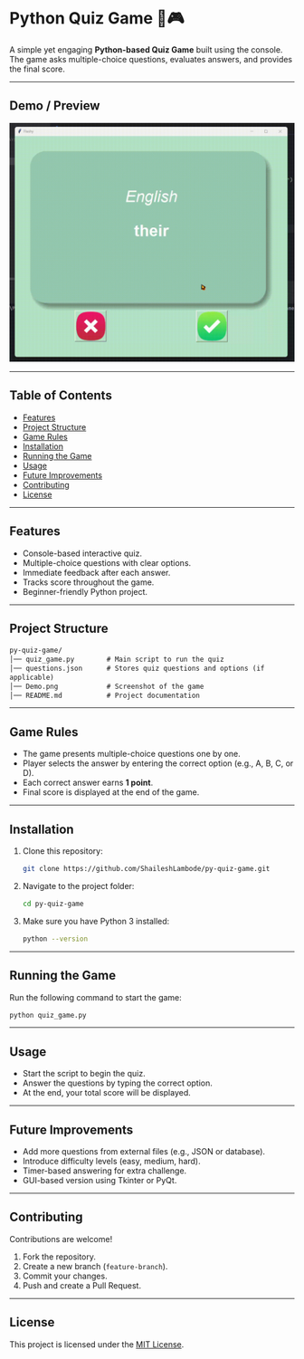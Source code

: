 # Python Quiz Game 🧠🎮

A simple yet engaging **Python-based Quiz Game** built using the console. The game asks multiple-choice questions, evaluates answers, and provides the final score.

---

## Demo / Preview

![Game Screenshot](game-video.gif)

---

## Table of Contents

- [Features](#features)  
- [Project Structure](#project-structure)  
- [Game Rules](#game-rules)  
- [Installation](#installation)  
- [Running the Game](#running-the-game)  
- [Usage](#usage)  
- [Future Improvements](#future-improvements)  
- [Contributing](#contributing)  
- [License](#license)  

---

## Features

- Console-based interactive quiz.  
- Multiple-choice questions with clear options.  
- Immediate feedback after each answer.  
- Tracks score throughout the game.  
- Beginner-friendly Python project.  

---

## Project Structure

```
py-quiz-game/
│── quiz_game.py        # Main script to run the quiz
│── questions.json      # Stores quiz questions and options (if applicable)
│── Demo.png            # Screenshot of the game
│── README.md           # Project documentation
```

---

## Game Rules

- The game presents multiple-choice questions one by one.  
- Player selects the answer by entering the correct option (e.g., A, B, C, or D).  
- Each correct answer earns **1 point**.  
- Final score is displayed at the end of the game.  

---

## Installation

1. Clone this repository:
   ```bash
   git clone https://github.com/ShaileshLambode/py-quiz-game.git
   ```
2. Navigate to the project folder:
   ```bash
   cd py-quiz-game
   ```
3. Make sure you have Python 3 installed:
   ```bash
   python --version
   ```

---

## Running the Game

Run the following command to start the game:
```bash
python quiz_game.py
```

---

## Usage

- Start the script to begin the quiz.  
- Answer the questions by typing the correct option.  
- At the end, your total score will be displayed.  

---

## Future Improvements

- Add more questions from external files (e.g., JSON or database).  
- Introduce difficulty levels (easy, medium, hard).  
- Timer-based answering for extra challenge.  
- GUI-based version using Tkinter or PyQt.  

---

## Contributing

Contributions are welcome!  
1. Fork the repository.  
2. Create a new branch (`feature-branch`).  
3. Commit your changes.  
4. Push and create a Pull Request.  

---

## License

This project is licensed under the [MIT License](LICENSE).  
